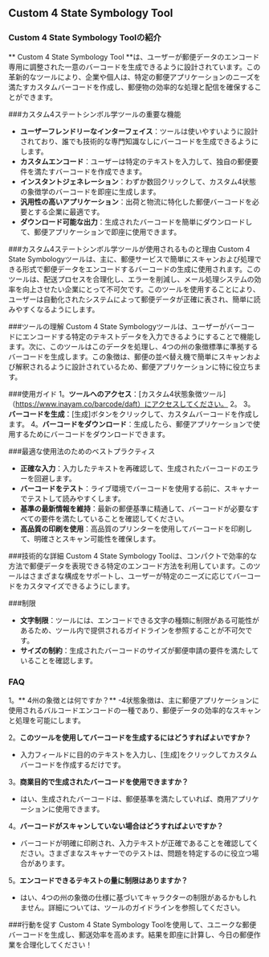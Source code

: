 ## Custom 4 State Symbology Tool

### Custom 4 State Symbology Toolの紹介
** Custom 4 State Symbology Tool **は、ユーザーが郵便データのエンコード専用に調整された一意のバーコードを生成できるように設計されています。この革新的なツールにより、企業や個人は、特定の郵便アプリケーションのニーズを満たすカスタムバーコードを作成し、郵便物の効率的な処理と配信を確保することができます。

###カスタム4ステートシンボル学ツールの重要な機能
-  **ユーザーフレンドリーなインターフェイス**：ツールは使いやすいように設計されており、誰でも技術的な専門知識なしにバーコードを生成できるようにします。
-  **カスタムエンコード**：ユーザーは特定のテキストを入力して、独自の郵便要件を満たすバーコードを作成できます。
-  **インスタントジェネレーション**：わずか数回クリックして、カスタム4状態の象徴学のバーコードを即座に生成します。
-  **汎用性の高いアプリケーション**：出荷と物流に特化した郵便バーコードを必要とする企業に最適です。
-  **ダウンロード可能な出力**：生成されたバーコードを簡単にダウンロードして、郵便アプリケーションで即座に使用できます。

###カスタム4ステートシンボル学ツールが使用されるものと理由
Custom 4 State Symbologyツールは、主に、郵便サービスで簡単にスキャンおよび処理できる形式で郵便データをエンコードするバーコードの生成に使用されます。このツールは、配送プロセスを合理化し、エラーを削減し、メール処理システムの効率を向上させたい企業にとって不可欠です。このツールを使用することにより、ユーザーは自動化されたシステムによって郵便データが正確に表され、簡単に読みやすくなるようにします。

###ツールの理解
Custom 4 State Symbologyツールは、ユーザーがバーコードにエンコードする特定のテキストデータを入力できるようにすることで機能します。次に、このツールはこのデータを処理し、4つの州の象徴標準に準拠するバーコードを生成します。この象徴は、郵便の並べ替え機で簡単にスキャンおよび解釈されるように設計されているため、郵便アプリケーションに特に役立ちます。

###使用ガイド
1。**ツールへのアクセス**：[カスタム4状態象徴ツール]（https://www.inayam.co/barcode/daft）にアクセスしてください。
2。
3。**バーコードを生成**：[生成]ボタンをクリックして、カスタムバーコードを作成します。
4。**バーコードをダウンロード**：生成したら、郵便アプリケーションで使用するためにバーコードをダウンロードできます。

###最適な使用法のためのベストプラクティス
-  **正確な入力**：入力したテキストを再確認して、生成されたバーコードのエラーを回避します。
-  **バーコードをテスト**：ライブ環境でバーコードを使用する前に、スキャナーでテストして読みやすくします。
-  **基準の最新情報を維持**：最新の郵便基準に精通して、バーコードが必要なすべての要件を満たしていることを確認してください。
-  **高品質の印刷を使用**：高品質のプリンターを使用してバーコードを印刷して、明確さとスキャン可能性を確保します。

###技術的な詳細
Custom 4 State Symbology Toolは、コンパクトで効率的な方法で郵便データを表現できる特定のエンコード方法を利用しています。このツールはさまざまな構成をサポートし、ユーザーが特定のニーズに応じてバーコードをカスタマイズできるようにします。

###制限
-  **文字制限**：ツールには、エンコードできる文字の種類に制限がある可能性があるため、ツール内で提供されるガイドラインを参照することが不可欠です。
-  **サイズの制約**：生成されたバーコードのサイズが郵便申請の要件を満たしていることを確認します。

### FAQ

1。** 4州の象徴とは何ですか？**
-4状態象徴は、主に郵便アプリケーションに使用されるバルコードエンコードの一種であり、郵便データの効率的なスキャンと処理を可能にします。

2。**このツールを使用してバーコードを生成するにはどうすればよいですか？**
- 入力フィールドに目的のテキストを入力し、[生成]をクリックしてカスタムバーコードを作成するだけです。

3。**商業目的で生成されたバーコードを使用できますか？**
- はい、生成されたバーコードは、郵便基準を満たしていれば、商用アプリケーションに使用できます。

4。**バーコードがスキャンしていない場合はどうすればよいですか？**
- バーコードが明確に印刷され、入力テキストが正確であることを確認してください。さまざまなスキャナーでのテストは、問題を特定するのに役立つ場合があります。

5。**エンコードできるテキストの量に制限はありますか？**
- はい、4つの州の象徴の仕様に基づいてキャラクターの制限があるかもしれません。詳細については、ツールのガイドラインを参照してください。

###行動を促す
Custom 4 State Symbology Toolを使用して、ユニークな郵便バーコードを生成し、郵送効率を高めます。結果を即座に計算し、今日の郵便作業を合理化してください！